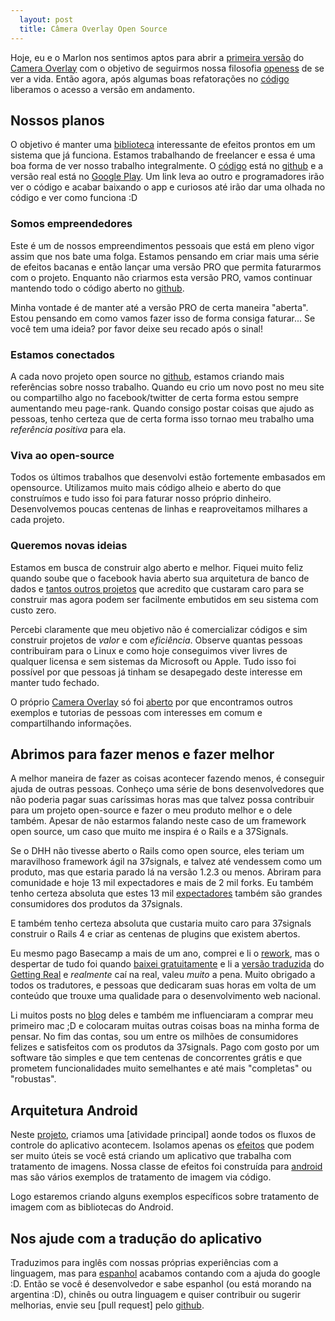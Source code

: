 ```yaml
---
  layout: post
  title: Câmera Overlay Open Source
---
```




Hoje, eu e o Marlon nos sentimos aptos para abrir a [primeira versão][github] do [Camera Overlay][link-google-play] com o objetivo de seguirmos nossa filosofia [openess] de se ver a vida. Então agora, após algumas boas refatorações no [código][github] liberamos o acesso a versão em andamento.

## Nossos planos

O objetivo é manter uma [biblioteca][github_photo_effects] interessante de efeitos prontos em um sistema que já funciona. Estamos trabalhando de freelancer e essa é uma boa forma de ver nosso trabalho integralmente. O [código][github] está no [github] e a versão real está no [Google Play][link-google-play]. Um link leva ao outro e programadores irão ver o código e acabar baixando o app e curiosos até irão dar uma olhada no código e ver como funciona :D

### Somos empreendedores

Este é um de nossos empreendimentos pessoais que está em pleno vigor assim que nos bate uma folga. Estamos pensando em criar mais uma série de efeitos bacanas e então lançar uma versão PRO que permita faturarmos com o projeto. Enquanto não criarmos esta versão PRO, vamos continuar mantendo todo o código aberto no [github].

Minha vontade é de manter até a versão PRO de certa maneira "aberta".  Estou pensando em como vamos fazer isso de forma consiga faturar... Se você tem uma ideia? por favor deixe seu recado após o sinal!

### Estamos conectados

A cada novo projeto open source no [github], estamos criando mais referências sobre nosso trabalho. Quando eu crio um novo post no meu site ou compartilho algo no facebook/twitter de certa forma estou sempre aumentando meu page-rank. Quando consigo postar coisas que ajudo as pessoas, tenho certeza que de certa forma isso tornao meu trabalho uma *referência positiva* para ela.

### Viva ao open-source

Todos os últimos trabalhos que desenvolvi estão fortemente embasados em opensource. Utilizamos muito mais código alheio e aberto do que construímos e tudo isso foi para faturar nosso próprio dinheiro. Desenvolvemos poucas centenas de linhas e reaproveitamos milhares a cada projeto. 

### Queremos novas ideias

Estamos em busca de construir algo aberto e melhor. Fiquei muito feliz quando soube que o facebook havia aberto sua arquitetura de banco de dados e [tantos outros projetos][github-facebook] que acredito que custaram caro para se construir mas agora podem ser facilmente embutidos em seu sistema com custo zero. 

Percebi claramente que meu objetivo não é comercializar códigos e sim construir projetos de *valor* e com *eficiência*. Observe quantas pessoas contribuiram para o Linux e como hoje conseguimos viver livres de qualquer licensa e sem sistemas da Microsoft ou Apple. Tudo isso foi possível por que pessoas já tinham se desapegado deste interesse em manter tudo fechado.

O próprio [Camera Overlay][link-google-play] só foi [aberto][github] por que encontramos outros exemplos e tutorias de pessoas com interesses em comum e compartilhando informações.

## Abrimos para fazer menos e fazer melhor

A melhor maneira de fazer as coisas acontecer fazendo menos, é conseguir ajuda de outras pessoas. Conheço uma série de bons desenvolvedores que não poderia pagar suas caríssimas horas mas que talvez possa contribuir para um projeto open-source e fazer o meu produto melhor e o dele também. Apesar de não estarmos falando neste caso de um framework open source, um caso que muito me inspira é o Rails e a 37Signals.

Se o DHH não tivesse aberto o Rails como open source, eles teriam um maravilhoso framework ágil na 37signals, e talvez até vendessem como um produto, mas que estaria parado lá na versão 1.2.3 ou menos. Abriram para comunidade e hoje 13 mil expectadores e mais de 2 mil forks. Eu também tenho certeza absoluta que estes 13 mil [expectadores]  também são grandes consumidores dos produtos da 37signals.

E também tenho certeza absoluta que custaria muito caro para 37signals construir o Rails 4 e criar as centenas de plugins que existem abertos.
 
Eu mesmo pago Basecamp a mais de um ano, comprei e li o [rework], mas o despertar de tudo foi quando [baixei gratuitamente][getting_real_pt] e li a [versão traduzida][getting_real_pt] do [Getting Real][getting_real] e *realmente* caí na real, valeu *muito* a pena. Muito obrigado a todos os tradutores, e pessoas que dedicaram suas horas em volta de um conteúdo que trouxe uma qualidade para o desenvolvimento web nacional. 

Li muitos posts no [blog][svn] deles e também me influenciaram a comprar meu primeiro mac ;D e colocaram muitas outras coisas boas na minha forma de pensar. No fim das contas, sou um entre os milhões de consumidores felizes e satisfeitos com os produtos da 37signals. Pago com gosto por um software tão simples e que tem centenas de concorrentes grátis e que prometem funcionalidades muito semelhantes e até mais "completas" ou "robustas".

## Arquitetura Android

Neste [projeto][github], criamos uma [atividade principal] aonde todos os fluxos de controle do aplicativo acontecem. Isolamos apenas os [efeitos][github_photo_effects] que podem ser muito úteis se você está criando um aplicativo que trabalha com tratamento de imagens. Nossa classe de efeitos foi construída para [android][link-google-play] mas são vários exemplos de tratamento de imagem via código.

Logo estaremos criando alguns exemplos específicos sobre tratamento de imagem com as bibliotecas do Android.

## Nos ajude com a tradução do aplicativo

Traduzimos para inglês com nossas próprias experiências com a linguagem, mas para [espanhol] acabamos contando com a ajuda do google :D. Então se você é desenvolvedor e sabe espanhol (ou está morando na argentina :D), chinês ou outra linguagem e quiser contribuir ou sugerir melhorias, envie seu [pull request] pelo [github].

[openess]: http://en.wikipedia.org/wiki/Openness
[link-google-play]: https://play.google.com/store/apps/details?id=me.ideia.cameraoverlay&feature=search_result#?t=W251bGwsMSwxLDEsIm1lLmlkZWlhLmNhbWVyYW92ZXJsYXkiXQ..
[github]: https://github.com/jonatas/CameraOverlay
[github-facebook]: https://github.com/facebook
[post]: /2012/03/07/pequenas-decisoes-grandes-mudancas.html
[github_photo_effects]: https://github.com/jonatas/CameraOverlay/blob/master/src/me/ideia/cameraoverlay/PhotoEffects.java
[svn]: http://37signals.com/svn
[rework]: http://37signals.com/rework/
[getting_real]: https://gettingreal.37signals.com/ 
[getting_real_pt]: http://gettingreal.37signals.com/GR_por.php
[expectadores]: https://github.com/rails/rails/watchers
[atividade_principal]:https://github.com/jonatas/CameraOverlay/blob/master/src/me/ideia/cameraoverlay/CameraOverlayActivity.java 
[espanhol]: https://github.com/jonatas/CameraOverlay/blob/master/res/values-es/strings.xml
[pull_request]: https://github.com/jonatas/CameraOverlay/pull/new/master
